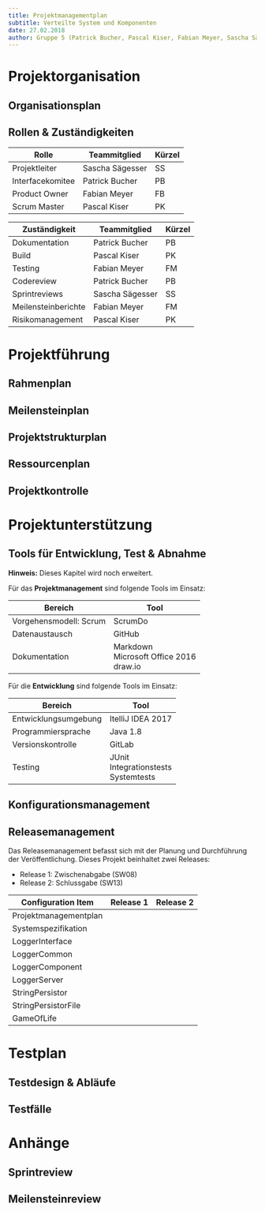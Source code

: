 ```yaml
---
title: Projektmanagementplan
subtitle: Verteilte System und Komponenten
date: 27.02.2018
author: Gruppe 5 (Patrick Bucher, Pascal Kiser, Fabian Meyer, Sascha Sägesser)
---
```


# Projektorganisation
## Organisationsplan
## Rollen & Zuständigkeiten

| Rolle              | Teammitglied      | Kürzel   |
| ------------------ | ----------------- | -------- |
| Projektleiter      | Sascha Sägesser   | SS       |
| Interfacekomitee   | Patrick Bucher    | PB       |
| Product Owner      | Fabian Meyer      | FB       |
| Scrum Master       | Pascal Kiser      | PK       |

| Zuständigkeit         | Teammitglied      | Kürzel   |
| --------------------- | ----------------- | -------- |
| Dokumentation         | Patrick Bucher    | PB       |
| Build                 | Pascal Kiser      | PK       |
| Testing               | Fabian Meyer      | FM       |
| Codereview            | Patrick Bucher    | PB       |
| Sprintreviews         | Sascha Sägesser   | SS       |
| Meilensteinberichte   | Fabian Meyer      | FM       |
| Risikomanagement      | Pascal Kiser      | PK       |

# Projektführung
## Rahmenplan
## Meilensteinplan
## Projektstrukturplan
## Ressourcenplan
## Projektkontrolle

# Projektunterstützung
## Tools für Entwicklung, Test & Abnahme
**Hinweis:** Dieses Kapitel wird noch erweitert.

Für das **Projektmanagement** sind folgende Tools im Einsatz:

| Bereich                | Tool     |
| ---------------------- | -------- |
| Vorgehensmodell: Scrum | ScrumDo  |
| Datenaustausch         | GitHub   |
| Dokumentation          | Markdown<br>Microsoft Office 2016<br>draw.io |

Für die **Entwicklung** sind folgende Tools im Einsatz:

| Bereich              | Tool                                      |
| -------------------- | ----------------------------------------- |
| Entwicklungsumgebung | ItelliJ IDEA 2017                         |
| Programmiersprache   | Java 1.8                                  |
| Versionskontrolle    | GitLab                                    |
| Testing              | JUnit<br>Integrationstests<br>Systemtests |

## Konfigurationsmanagement

## Releasemanagement
Das Releasemanagement befasst sich mit der Planung und Durchführung der Veröffentlichung. Dieses Projekt beinhaltet zwei Releases:
- Release 1: Zwischenabgabe (SW08)
- Release 2: Schlussgabe (SW13)

| Configuration Item    | Release 1 | Release 2 |
| --------------------- | --------- | --------- |
| Projektmanagementplan |           |           |
| Systemspezifikation   |           |           |
| LoggerInterface       |           |           |
| LoggerCommon          |           |           |
| LoggerComponent       |           |           |
| LoggerServer          |           |           |
| StringPersistor       |           |           |
| StringPersistorFile   |           |           |
| GameOfLife            |           |           |

# Testplan
## Testdesign & Abläufe
## Testfälle

# Anhänge
## Sprintreview
## Meilensteinreview
